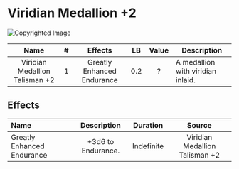 # Viridian Medallion +2

![Copyrighted Image](ViridianMedallionTalisman+2.png)

|              Name              | # |          Effects          | LB | Value | Description                       |
| :----------------------------: | :-: | :------------------------: | :-: | :---: | --------------------------------- |
| Viridian Medallion Talisman +2 | 1 | Greatly Enhanced Endurance | 0.2 |   ?   | A medallion with viridian inlaid. |

## Effects

| Name                       |        Description        |  Duration  |             Source             |
| :------------------------- | :----------------: | :--------: | :----------------------------: |
| Greatly Enhanced Endurance | +3d6 to Endurance. | Indefinite | Viridian Medallion Talisman +2 |
